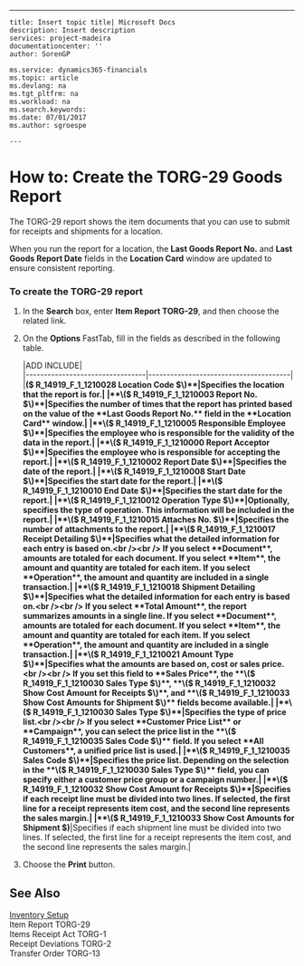 ---
    title: Insert topic title| Microsoft Docs
    description: Insert description
    services: project-madeira
    documentationcenter: ''
    author: SorenGP

    ms.service: dynamics365-financials
    ms.topic: article
    ms.devlang: na
    ms.tgt_pltfrm: na
    ms.workload: na
    ms.search.keywords:
    ms.date: 07/01/2017
    ms.author: sgroespe

    ---
# How to: Create the TORG-29 Goods Report
The TORG-29 report shows the item documents that you can use to submit for receipts and shipments for a location.  
  
 When you run the report for a location, the **Last Goods Report No.** and **Last Goods Report Date** fields in the **Location Card** window are updated to ensure consistent reporting.  
  
### To create the TORG-29 report  
  
1.  In the **Search** box, enter **Item Report TORG-29**, and then choose the related link.  
  
2.  On the **Options** FastTab, fill in the fields as described in the following table.  
  
    |ADD INCLUDE<!--[!INCLUDE[bp_tablefield](../../includes/bp_tabledescription_md.md)]-->|  
    |---------------------------------|---------------------------------------|  
    |**\($ R\_14919\_F\_1\_1210028 Location Code $\)**|Specifies the location that the report is for.|  
    |**\($ R\_14919\_F\_1\_1210003 Report No. $\)**|Specifies the number of times that the report has printed based on the value of the **Last Goods Report No.** field in the **Location Card** window.|  
    |**\($ R\_14919\_F\_1\_1210005 Responsible Employee $\)**|Specifies the employee who is responsible for the validity of the data in the report.|  
    |**\($ R\_14919\_F\_1\_1210000 Report Acceptor $\)**|Specifies the employee who is responsible for accepting the report.|  
    |**\($ R\_14919\_F\_1\_1210002 Report Date $\)**|Specifies the date of the report.|  
    |**\($ R\_14919\_F\_1\_1210008 Start Date $\)**|Specifies the start date for the report.|  
    |**\($ R\_14919\_F\_1\_1210010 End Date $\)**|Specifies the start date for the report.|  
    |**\($ R\_14919\_F\_1\_1210012 Operation Type $\)**|Optionally, specifies the type of operation. This information will be included in the report.|  
    |**\($ R\_14919\_F\_1\_1210015 Attaches No. $\)**|Specifies the number of attachments to the report.|  
    |**\($ R\_14919\_F\_1\_1210017 Receipt Detailing $\)**|Specifies what the detailed information for each entry is based on.<br /><br /> If you select **Document**, amounts are totaled for each document. If you select **Item**, the amount and quantity are totaled for each item. If you select **Operation**, the amount and quantity are included in a single transaction.|  
    |**\($ R\_14919\_F\_1\_1210018 Shipment Detailing $\)**|Specifies what the detailed information for each entry is based on.<br /><br /> If you select **Total Amount**, the report summarizes amounts in a single line. If you select **Document**, amounts are totaled for each document. If you select **Item**, the amount and quantity are totaled for each item. If you select **Operation**, the amount and quantity are included in a single transaction.|  
    |**\($ R\_14919\_F\_1\_1210021 Amount Type $\)**|Specifies what the amounts are based on, cost or sales price.<br /><br /> If you set this field to **Sales Price**, the **\($ R\_14919\_F\_1\_1210030 Sales Type $\)**, **\($ R\_14919\_F\_1\_1210032 Show Cost Amount for Receipts $\)**, and **\($ R\_14919\_F\_1\_1210033 Show Cost Amounts for Shipment $\)** fields become available.|  
    |**\($ R\_14919\_F\_1\_1210030 Sales Type $\)**|Specifies the type of price list.<br /><br /> If you select **Customer Price List**  or **Campaign**, you can select the price list in the **\($ R\_14919\_F\_1\_1210035 Sales Code $\)** field. If you select **All Customers**, a unified price list is used.|  
    |**\($ R\_14919\_F\_1\_1210035 Sales Code $\)**|Specifies the price list. Depending on the selection in the **\($ R\_14919\_F\_1\_1210030 Sales Type $\)** field, you can specify either a customer price group or a campaign number.|  
    |**\($ R\_14919\_F\_1\_1210032 Show Cost Amount for Receipts $\)**|Specifies if each receipt line must be divided into two lines. If selected, the first line for a receipt represents item cost, and the second line represents the sales margin.|  
    |**\($ R\_14919\_F\_1\_1210033 Show Cost Amounts for Shipment $\)**|Specifies if each shipment line must be divided into two lines. If selected, the first line for a receipt represents the item cost, and the second line represents the sales margin.|  
  
3.  Choose the **Print** button.  
  
## See Also  
 [Inventory Setup](../inventory-setup.md)   
 Item Report TORG-29   
 Items Receipt Act TORG-1   
 Receipt Deviations TORG-2   
 Transfer Order TORG-13